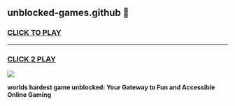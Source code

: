 
## unblocked-games.github 👋
<h3>
<a href="https://premium.freeplayer.one?title=unblocked-games.github&ref=14F">CLICK TO PLAY</a></h3>
<hr>

<h3>
<a href="https://premium.freeplayer.one?title=unblocked-games.github&ref=14F">CLICK 2 PLAY</a>
  
</h3>

<a href="https://premium.freeplayer.one?title=unblocked-games.github&ref=12F/"><img src="https://clearcache.store/games.png"></a>


**worlds hardest game unblocked: Your Gateway to Fun and Accessible Online Gaming**
